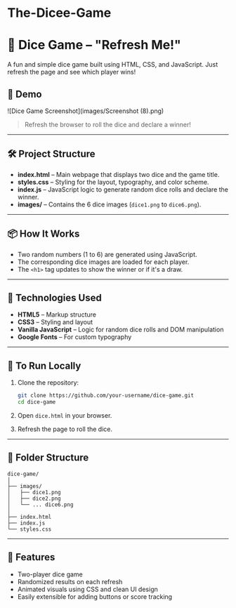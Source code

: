 # The-Dicee-Game


# 🎲 Dice Game – "Refresh Me!"

A fun and simple dice game built using HTML, CSS, and JavaScript. Just refresh the page and see which player wins!

## 🚀 Demo

![Dice Game Screenshot](images/Screenshot (8).png)

> Refresh the browser to roll the dice and declare a winner!

---

## 🛠️ Project Structure

* **index.html** – Main webpage that displays two dice and the game title.
* **styles.css** – Styling for the layout, typography, and color scheme.
* **index.js** – JavaScript logic to generate random dice rolls and declare the winner.
* **images/** – Contains the 6 dice images (`dice1.png` to `dice6.png`).

---

## 📦 How It Works

* Two random numbers (1 to 6) are generated using JavaScript.
* The corresponding dice images are loaded for each player.
* The `<h1>` tag updates to show the winner or if it's a draw.

---

## 🧰 Technologies Used

* **HTML5** – Markup structure
* **CSS3** – Styling and layout
* **Vanilla JavaScript** – Logic for random dice rolls and DOM manipulation
* **Google Fonts** – For custom typography

---

## 🔄 To Run Locally

1. Clone the repository:

   ```bash
   git clone https://github.com/your-username/dice-game.git
   cd dice-game
   ```
2. Open `dice.html` in your browser.
3. Refresh the page to roll the dice.

---

## 📁 Folder Structure

```
dice-game/
│
├── images/
│   ├── dice1.png
│   ├── dice2.png
│   └── ... dice6.png
│
├── index.html
├── index.js
└── styles.css
```

---

## 📌 Features

* Two-player dice game
* Randomized results on each refresh
* Animated visuals using CSS and clean UI design
* Easily extensible for adding buttons or score tracking

